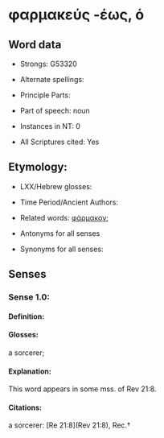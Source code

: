 # φαρμακεύς -έως, ὁ

<!-- Status: S2=NeedsFinalCheck -->
<!-- Lexica used for edits:   -->

## Word data

* Strongs: G53320

* Alternate spellings:


* Principle Parts: 


* Part of speech: noun


* Instances in NT: 0

* All Scriptures cited: Yes

## Etymology: 

* LXX/Hebrew glosses: 


* Time Period/Ancient Authors: 


* Related words: [φάρμακον]();

* Antonyms for all senses

* Synonyms for all senses: 


## Senses 


### Sense  1.0: 

#### Definition: 

#### Glosses: 

a sorcerer; 

#### Explanation: 

This word appears in some mss. of Rev 21:8.

#### Citations: 

a sorcerer: [Re 21:8](Rev 21:8), Rec.†
